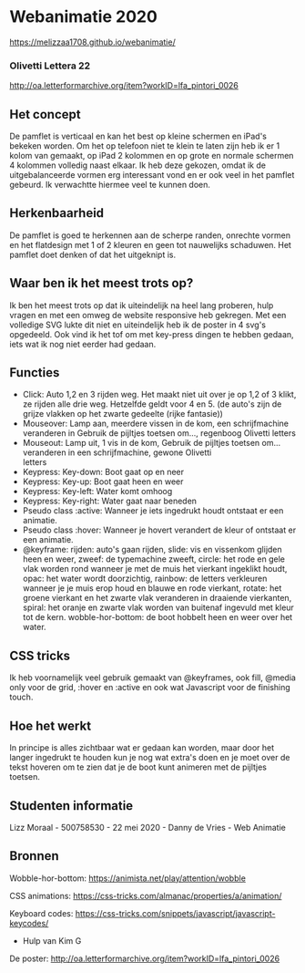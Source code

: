 # Webanimatie 2020
https://melizzaa1708.github.io/webanimatie/

### Olivetti Lettera 22
http://oa.letterformarchive.org/item?workID=lfa_pintori_0026

## Het concept
De pamflet is verticaal en kan het best op kleine schermen en iPad's bekeken worden. Om het op telefoon niet te klein te laten zijn heb ik er 1 kolom van gemaakt, op iPad 2 kolommen en op grote en normale schermen 4 kolommen volledig naast elkaar.
Ik heb deze gekozen, omdat ik de uitgebalanceerde vormen erg interessant vond en er ook veel in het pamflet gebeurd. Ik verwachtte hiermee veel te kunnen doen.

## Herkenbaarheid
De pamflet is goed te herkennen aan de scherpe randen, onrechte vormen en het flatdesign met 1 of 2 kleuren en geen tot nauwelijks schaduwen. Het pamflet doet denken of dat het uitgeknipt is.

## Waar ben ik het meest trots op?
Ik ben het meest trots op dat ik uiteindelijk na heel lang proberen, hulp vragen en met een omweg de website responsive heb gekregen. Met een volledige SVG lukte dit niet en uiteindelijk heb ik de poster in 4 svg's opgedeeld. Ook vind ik het tof om met key-press dingen te hebben gedaan, iets wat ik nog niet eerder had gedaan.

## Functies
- Click: Auto 1,2 en 3 rijden weg. Het maakt niet uit over je op 1,2 of 3 klikt, ze rijden alle drie weg. Hetzelfde geldt voor 4 en 5. (de auto's zijn de grijze vlakken op het zwarte gedeelte (rijke fantasie))
- Mouseover: Lamp aan, meerdere vissen in de kom, een schrijfmachine veranderen in Gebruik de pijltjes toetsen om...,                      regenboog Olivetti letters
- Mouseout: Lamp uit, 1 vis in de kom, Gebruik de pijltjes toetsen om... veranderen in een schrijfmachine, gewone Olivetti   
            letters
- Keypress: Key-down: Boot gaat op en neer
- Keypress: Key-up: Boot gaat heen en weer
- Keypress: Key-left: Water komt omhoog
- Keypress: Key-right: Water gaat naar beneden
- Pseudo class :active: Wanneer je iets ingedrukt houdt ontstaat er een animatie.
- Pseudo class :hover: Wanneer je hovert verandert de kleur of ontstaat er een animatie.
- @keyframe: rijden: auto's gaan rijden, slide: vis en vissenkom glijden heen en weer, zweef: de typemachine zweeft, circle: 
             het rode en gele vlak worden rond wanneer je met de muis het vierkant ingeklikt houdt, opac: het water wordt 
             doorzichtig, rainbow: de letters verkleuren wanneer je je muis erop houd en blauwe en rode vierkant, rotate: het 
             groene vierkant en het zwarte vlak veranderen in draaiende vierkanten, spiral: het oranje en zwarte vlak worden 
             van buitenaf ingevuld met kleur tot de kern. wobble-hor-bottom: de boot hobbelt heen en weer over het water.


## CSS tricks
Ik heb voornamelijk veel gebruik gemaakt van @keyframes, ook fill, @media only voor de grid, :hover en :active en ook wat Javascript voor de finishing touch.

## Hoe het werkt
In principe is alles zichtbaar wat er gedaan kan worden, maar door het langer ingedrukt te houden kun je nog wat extra's doen en je moet over de tekst hoveren om te zien dat je de boot kunt animeren met de pijltjes toetsen.

## Studenten informatie
Lizz Moraal - 500758530 - 22 mei 2020 - Danny de Vries - Web Animatie

## Bronnen
Wobble-hor-bottom:
https://animista.net/play/attention/wobble

CSS animations:
https://css-tricks.com/almanac/properties/a/animation/

Keyboard codes:
https://css-tricks.com/snippets/javascript/javascript-keycodes/
+ Hulp van Kim G

De poster:
http://oa.letterformarchive.org/item?workID=lfa_pintori_0026


